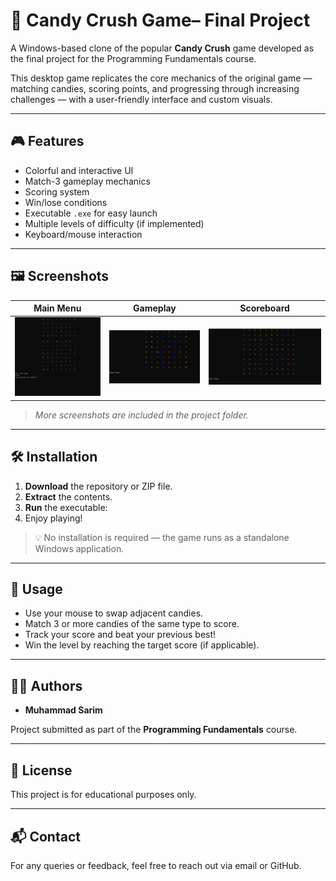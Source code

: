 # 🍬 Candy Crush Game– Final Project

A Windows-based clone of the popular **Candy Crush** game developed as the final project for the Programming Fundamentals course.

This desktop game replicates the core mechanics of the original game — matching candies, scoring points, and progressing through increasing challenges — with a user-friendly interface and custom visuals.

---

## 🎮 Features

- Colorful and interactive UI
- Match-3 gameplay mechanics
- Scoring system
- Win/lose conditions
- Executable `.exe` for easy launch
- Multiple levels of difficulty (if implemented)
- Keyboard/mouse interaction

---

## 🖼️ Screenshots

| Main Menu | Gameplay | Scoreboard |
|----------|----------|------------|
| ![Main Menu](Candy%20Crush%20SS%201.PNG) | ![Gameplay](Candy%20Crush%20SS%204.PNG) | ![Scoreboard](Candy%20Crush%20SS%209.PNG) |

> *More screenshots are included in the project folder.*

---

## 🛠️ Installation

1. **Download** the repository or ZIP file.
2. **Extract** the contents.
3. **Run** the executable:
4. Enjoy playing!

> 💡 No installation is required — the game runs as a standalone Windows application.

---

## 🚀 Usage

- Use your mouse to swap adjacent candies.
- Match 3 or more candies of the same type to score.
- Track your score and beat your previous best!
- Win the level by reaching the target score (if applicable).

---

## 👨‍💻 Authors

- **Muhammad Sarim**

Project submitted as part of the **Programming Fundamentals** course.

---

## 📝 License

This project is for educational purposes only.

---

## 📬 Contact

For any queries or feedback, feel free to reach out via email or GitHub.
